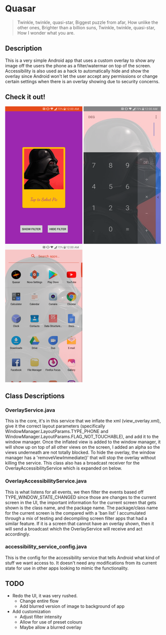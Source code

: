 # Quasar #

> Twinkle, twinkle, quasi-star,
> Biggest puzzle from afar,
> How unlike the other ones,
> Brighter than a billion suns,
> Twinkle, twinkle, quasi-star,
> How I wonder what you are.

## Description ##

This is a very simple Android app that uses a custom overlay to show any image off the users the phone as a filter/watermar on top of the screen. Accessibility is also used as a hack to automatically hide and show the overlay since Android won't let the user accept any permissions or change certain settings when there is an overlay showing due to security concerns.

## Check it out! ##

<img src="https://github.com/RRethy/GifHost/blob/master/ss3.png" width="250" height="444" title="screenshot_1"> <img src="https://github.com/RRethy/GifHost/blob/master/ss1.png" width="250" height="444" title="screenshot_2"> <img src="https://github.com/RRethy/GifHost/blob/master/ss2.png" width="250" height="444" title="screenshot_3">

## Class Descriptions ##

### OverlayService.java ###

This is the core, it's in this service that we inflate the xml (view_overlay.xml), give it the correct layout parameters (specifically WindowManager.LayoutParams.TYPE_PHONE and WindowManager.LayoutParams.FLAG_NOT_TOUCHABLE), and add it to the window manager. Once the inflated view is added to the window manager, it will show up on top of all other views on the screen, I added an alpha so the views underneath are not totally blocked. To hide the overlay, the window manager has a 'removeViewImmediate()' that will stop the overlay without killing the service. This class also has a broadcast receiver for the OverlayAccessibilityService which is expanded on below.

### OverlayAccessibilityService.java ###

This is what listens for all events, we then filter the events based off TYPE_WINDOW_STATE_CHANGED since those are changes to the current screen in the UI, the important information for the current screen that gets shown is the class name, and the package name. The package/class name for the current screen is the compared with a 'ban list' I accumulated through a mix of testing and decompiling screen filter apps that had a similar feature. If it is a screen that cannot have an overlay shown, then it will send a broadcast which the OverlayService will receive and act accordingly.

### accessibility_service_config.java ###

This is the config for the accessibility service that tells Android what kind of stuff we want access to. It doesn't need any modifications from its current state for use in other apps looking to mimic the functionality.

## TODO ##

* Redo the UI, it was very rushed.
  * Change entire flow
  * Add blurred version of image to background of app
* Add customization
  * Adjust filter intensity
  * Allow for use of preset colours
  * Maybe allow a blurred overlay
